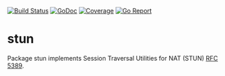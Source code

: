 [![Build Status](https://travis-ci.org/cydev/stun.svg)](https://travis-ci.org/cydev/stun)
[![GoDoc](https://godoc.org/github.com/cydev/stun?status.svg)](http://godoc.org/github.com/cydev/stun)
[![Coverage](http://gocover.io/_badge/github.com/cydev/stun)](http://gocover.io/github.com/cydev/stun)
[![Go Report](http://goreportcard.com/badge/cydev/stun)](http://goreportcard.com/report/cydev/stun)

# stun
Package stun implements Session Traversal Utilities for 
NAT (STUN) [RFC 5389](https://tools.ietf.org/html/rfc5389).